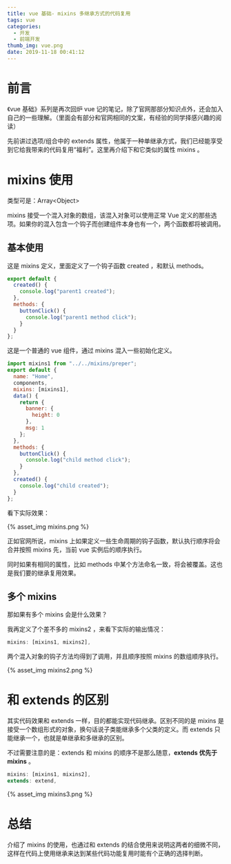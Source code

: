 ```yaml
---
title: vue 基础- mixins 多继承方式的代码复用
tags: vue
categories:
  - 开发
  - 前端开发
thumb_img: vue.png
date: 2019-11-18 00:41:12
---
```


# 前言

《vue 基础》系列是再次回炉 vue 记的笔记，除了官网那部分知识点外，还会加入自己的一些理解。（里面会有部分和官网相同的文案，有经验的同学择感兴趣的阅读）

先前讲过选项/组合中的 extends 属性，他属于一种单继承方式，我们已经能享受到它给我带来的代码复用“福利”。这里再介绍下和它类似的属性 mixins 。

# mixins 使用

类型可是：Array<Object\>

mixins 接受一个混入对象的数组，该混入对象可以使用正常 Vue 定义的那些选项。如果你的混入包含一个钩子而创建组件本身也有一个，两个函数都将被调用。

## 基本使用

这是 mixins 定义，里面定义了一个钩子函数 created ，和默认 methods。

```js
export default {
  created() {
    console.log("parent1 created");
  },
  methods: {
    buttonClick() {
      console.log("parent1 method click");
    }
  }
};
```

这是一个普通的 vue 组件，通过 mixins 混入一些初始化定义。

```js
import mixins1 from "../../mixins/preper";
export default {
  name: "Home",
  components,
  mixins: [mixins1],
  data() {
    return {
      banner: {
        height: 0
      },
      msg: 1
    };
  },
  methods: {
    buttonClick() {
      console.log("child method click");
    }
  },
  created() {
    console.log("child created");
  }
};
```

看下实际效果：

{% asset_img mixins.png %}

正如官网所说，mixins 上如果定义一些生命周期的钩子函数，默认执行顺序将会合并按照 mixins 先，当前 vue 实例后的顺序执行。

同时如果有相同的属性，比如 methods 中某个方法命名一致，将会被覆盖。这也是我们要的继承复用效果。

## 多个 mixins

那如果有多个 mixins 会是什么效果？

我再定义了个差不多的 mixins2 ，来看下实际的输出情况：

```js
mixins: [mixins1, mixins2],
```

两个混入对象的钩子方法均得到了调用，并且顺序按照 mixins 的数组顺序执行。

{% asset_img mixins2.png %}

# 和 extends 的区别

其实代码效果和 extends 一样，目的都能实现代码继承。区别不同的是 mixins 是接受一个数组形式的对象，换句话说子类能继承多个父类的定义。而 extends 只能继承一个，也就是单继承和多继承的区别。

不过需要注意的是：extends 和 mixins 的顺序不是那么随意，**extends 优先于 mixins** 。

```js
mixins: [mixins1, mixins2],
extends: extend,
```

{% asset_img mixins3.png %}

# 总结

介绍了 mixins 的使用，也通过和 extends 的结合使用来说明这两者的细微不同，这样在代码上使用继承来达到某些代码功能复用时能有个正确的选择判断。
